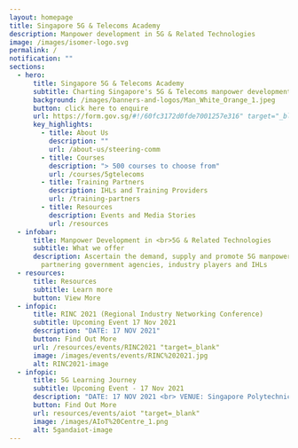 ```yaml
---
layout: homepage
title: Singapore 5G & Telecoms Academy
description: Manpower development in 5G & Related Technologies
image: /images/isomer-logo.svg
permalink: /
notification: ""
sections:
  - hero:
      title: Singapore 5G & Telecoms Academy
      subtitle: Charting Singapore's 5G & Telecoms manpower development with you
      background: /images/banners-and-logos/Man_White_Orange_1.jpeg
      button: click here to enquire
      url: https://form.gov.sg/#!/60fc3172d0fde7001257e316" target="_blank
      key_highlights:
        - title: About Us
          description: ""
          url: /about-us/steering-comm
        - title: Courses
          description: "> 500 courses to choose from"
          url: /courses/5gtelecoms
        - title: Training Partners
          description: IHLs and Training Providers
          url: /training-partners
        - title: Resources
          description: Events and Media Stories
          url: /resources
  - infobar:
      title: Manpower Development in <br>5G & Related Technologies
      subtitle: What we offer
      description: Ascertain the demand, supply and promote 5G manpower development by
        partnering government agencies, industry players and IHLs
  - resources:
      title: Resources
      subtitle: Learn more
      button: View More
  - infopic:
      title: RINC 2021 (Regional Industry Networking Conference)
      subtitle: Upcoming Event 17 Nov 2021
      description: "DATE: 17 NOV 2021"
      button: Find Out More
      url: /resources/events/RINC2021 "target=_blank"
      image: /images/events/events/RINC%202021.jpg
      alt: RINC2021-image
  - infopic:
      title: 5G Learning Journey
      subtitle: Upcoming Event - 17 Nov 2021
      description: "DATE: 17 NOV 2021 <br> VENUE: Singapore Polytechnic"
      button: Find Out More
      url: resources/events/aiot "target=_blank"
      image: /images/AIoT%20Centre_1.png
      alt: 5gandaiot-image
---
```


